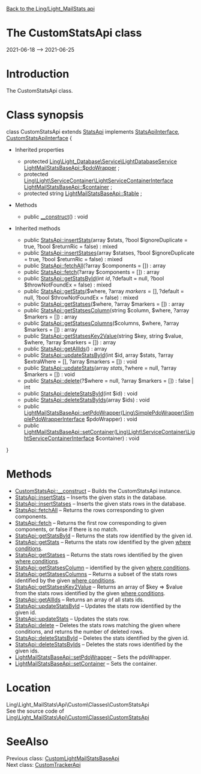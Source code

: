 [Back to the Ling/Light_MailStats api](https://github.com/lingtalfi/Light_MailStats/blob/master/doc/api/Ling/Light_MailStats.md)



The CustomStatsApi class
================
2021-06-18 --> 2021-06-25






Introduction
============

The CustomStatsApi class.



Class synopsis
==============


class <span class="pl-k">CustomStatsApi</span> extends [StatsApi](https://github.com/lingtalfi/Light_MailStats/blob/master/doc/api/Ling/Light_MailStats/Api/Generated/Classes/StatsApi.md) implements [StatsApiInterface](https://github.com/lingtalfi/Light_MailStats/blob/master/doc/api/Ling/Light_MailStats/Api/Generated/Interfaces/StatsApiInterface.md), [CustomStatsApiInterface](https://github.com/lingtalfi/Light_MailStats/blob/master/doc/api/Ling/Light_MailStats/Api/Custom/Interfaces/CustomStatsApiInterface.md) {

- Inherited properties
    - protected [Ling\Light_Database\Service\LightDatabaseService](https://github.com/lingtalfi/Light_Database/blob/master/doc/api/Ling/Light_Database/Service/LightDatabaseService.md) [LightMailStatsBaseApi::$pdoWrapper](#property-pdoWrapper) ;
    - protected [Ling\Light\ServiceContainer\LightServiceContainerInterface](https://github.com/lingtalfi/Light/blob/master/doc/api/Ling/Light/ServiceContainer/LightServiceContainerInterface.md) [LightMailStatsBaseApi::$container](#property-container) ;
    - protected string [LightMailStatsBaseApi::$table](#property-table) ;

- Methods
    - public [__construct](https://github.com/lingtalfi/Light_MailStats/blob/master/doc/api/Ling/Light_MailStats/Api/Custom/Classes/CustomStatsApi/__construct.md)() : void

- Inherited methods
    - public [StatsApi::insertStats](https://github.com/lingtalfi/Light_MailStats/blob/master/doc/api/Ling/Light_MailStats/Api/Generated/Classes/StatsApi/insertStats.md)(array $stats, ?bool $ignoreDuplicate = true, ?bool $returnRic = false) : mixed
    - public [StatsApi::insertStatses](https://github.com/lingtalfi/Light_MailStats/blob/master/doc/api/Ling/Light_MailStats/Api/Generated/Classes/StatsApi/insertStatses.md)(array $statses, ?bool $ignoreDuplicate = true, ?bool $returnRic = false) : mixed
    - public [StatsApi::fetchAll](https://github.com/lingtalfi/Light_MailStats/blob/master/doc/api/Ling/Light_MailStats/Api/Generated/Classes/StatsApi/fetchAll.md)(?array $components = []) : array
    - public [StatsApi::fetch](https://github.com/lingtalfi/Light_MailStats/blob/master/doc/api/Ling/Light_MailStats/Api/Generated/Classes/StatsApi/fetch.md)(?array $components = []) : array
    - public [StatsApi::getStatsById](https://github.com/lingtalfi/Light_MailStats/blob/master/doc/api/Ling/Light_MailStats/Api/Generated/Classes/StatsApi/getStatsById.md)(int $id, ?$default = null, ?bool $throwNotFoundEx = false) : mixed
    - public [StatsApi::getStats](https://github.com/lingtalfi/Light_MailStats/blob/master/doc/api/Ling/Light_MailStats/Api/Generated/Classes/StatsApi/getStats.md)($where, ?array $markers = [], ?$default = null, ?bool $throwNotFoundEx = false) : mixed
    - public [StatsApi::getStatses](https://github.com/lingtalfi/Light_MailStats/blob/master/doc/api/Ling/Light_MailStats/Api/Generated/Classes/StatsApi/getStatses.md)($where, ?array $markers = []) : array
    - public [StatsApi::getStatsesColumn](https://github.com/lingtalfi/Light_MailStats/blob/master/doc/api/Ling/Light_MailStats/Api/Generated/Classes/StatsApi/getStatsesColumn.md)(string $column, $where, ?array $markers = []) : array
    - public [StatsApi::getStatsesColumns](https://github.com/lingtalfi/Light_MailStats/blob/master/doc/api/Ling/Light_MailStats/Api/Generated/Classes/StatsApi/getStatsesColumns.md)($columns, $where, ?array $markers = []) : array
    - public [StatsApi::getStatsesKey2Value](https://github.com/lingtalfi/Light_MailStats/blob/master/doc/api/Ling/Light_MailStats/Api/Generated/Classes/StatsApi/getStatsesKey2Value.md)(string $key, string $value, $where, ?array $markers = []) : array
    - public [StatsApi::getAllIds](https://github.com/lingtalfi/Light_MailStats/blob/master/doc/api/Ling/Light_MailStats/Api/Generated/Classes/StatsApi/getAllIds.md)() : array
    - public [StatsApi::updateStatsById](https://github.com/lingtalfi/Light_MailStats/blob/master/doc/api/Ling/Light_MailStats/Api/Generated/Classes/StatsApi/updateStatsById.md)(int $id, array $stats, ?array $extraWhere = [], ?array $markers = []) : void
    - public [StatsApi::updateStats](https://github.com/lingtalfi/Light_MailStats/blob/master/doc/api/Ling/Light_MailStats/Api/Generated/Classes/StatsApi/updateStats.md)(array $stats, ?$where = null, ?array $markers = []) : void
    - public [StatsApi::delete](https://github.com/lingtalfi/Light_MailStats/blob/master/doc/api/Ling/Light_MailStats/Api/Generated/Classes/StatsApi/delete.md)(?$where = null, ?array $markers = []) : false | int
    - public [StatsApi::deleteStatsById](https://github.com/lingtalfi/Light_MailStats/blob/master/doc/api/Ling/Light_MailStats/Api/Generated/Classes/StatsApi/deleteStatsById.md)(int $id) : void
    - public [StatsApi::deleteStatsByIds](https://github.com/lingtalfi/Light_MailStats/blob/master/doc/api/Ling/Light_MailStats/Api/Generated/Classes/StatsApi/deleteStatsByIds.md)(array $ids) : void
    - public [LightMailStatsBaseApi::setPdoWrapper](https://github.com/lingtalfi/Light_MailStats/blob/master/doc/api/Ling/Light_MailStats/Api/Generated/Classes/LightMailStatsBaseApi/setPdoWrapper.md)([Ling\SimplePdoWrapper\SimplePdoWrapperInterface](https://github.com/lingtalfi/SimplePdoWrapper/blob/master/doc/api/Ling/SimplePdoWrapper/SimplePdoWrapperInterface.md) $pdoWrapper) : void
    - public [LightMailStatsBaseApi::setContainer](https://github.com/lingtalfi/Light_MailStats/blob/master/doc/api/Ling/Light_MailStats/Api/Generated/Classes/LightMailStatsBaseApi/setContainer.md)([Ling\Light\ServiceContainer\LightServiceContainerInterface](https://github.com/lingtalfi/Light/blob/master/doc/api/Ling/Light/ServiceContainer/LightServiceContainerInterface.md) $container) : void

}






Methods
==============

- [CustomStatsApi::__construct](https://github.com/lingtalfi/Light_MailStats/blob/master/doc/api/Ling/Light_MailStats/Api/Custom/Classes/CustomStatsApi/__construct.md) &ndash; Builds the CustomStatsApi instance.
- [StatsApi::insertStats](https://github.com/lingtalfi/Light_MailStats/blob/master/doc/api/Ling/Light_MailStats/Api/Generated/Classes/StatsApi/insertStats.md) &ndash; Inserts the given stats in the database.
- [StatsApi::insertStatses](https://github.com/lingtalfi/Light_MailStats/blob/master/doc/api/Ling/Light_MailStats/Api/Generated/Classes/StatsApi/insertStatses.md) &ndash; Inserts the given stats rows in the database.
- [StatsApi::fetchAll](https://github.com/lingtalfi/Light_MailStats/blob/master/doc/api/Ling/Light_MailStats/Api/Generated/Classes/StatsApi/fetchAll.md) &ndash; Returns the rows corresponding to given components.
- [StatsApi::fetch](https://github.com/lingtalfi/Light_MailStats/blob/master/doc/api/Ling/Light_MailStats/Api/Generated/Classes/StatsApi/fetch.md) &ndash; Returns the first row corresponding to given components, or false if there is no match.
- [StatsApi::getStatsById](https://github.com/lingtalfi/Light_MailStats/blob/master/doc/api/Ling/Light_MailStats/Api/Generated/Classes/StatsApi/getStatsById.md) &ndash; Returns the stats row identified by the given id.
- [StatsApi::getStats](https://github.com/lingtalfi/Light_MailStats/blob/master/doc/api/Ling/Light_MailStats/Api/Generated/Classes/StatsApi/getStats.md) &ndash; Returns the stats row identified by the given [where conditions](https://github.com/lingtalfi/SimplePdoWrapper#the-where-conditions).
- [StatsApi::getStatses](https://github.com/lingtalfi/Light_MailStats/blob/master/doc/api/Ling/Light_MailStats/Api/Generated/Classes/StatsApi/getStatses.md) &ndash; Returns the stats rows identified by the given [where conditions](https://github.com/lingtalfi/SimplePdoWrapper#the-where-conditions).
- [StatsApi::getStatsesColumn](https://github.com/lingtalfi/Light_MailStats/blob/master/doc/api/Ling/Light_MailStats/Api/Generated/Classes/StatsApi/getStatsesColumn.md) &ndash; identified by the given [where conditions](https://github.com/lingtalfi/SimplePdoWrapper#the-where-conditions).
- [StatsApi::getStatsesColumns](https://github.com/lingtalfi/Light_MailStats/blob/master/doc/api/Ling/Light_MailStats/Api/Generated/Classes/StatsApi/getStatsesColumns.md) &ndash; Returns a subset of the stats rows identified by the given [where conditions](https://github.com/lingtalfi/SimplePdoWrapper#the-where-conditions).
- [StatsApi::getStatsesKey2Value](https://github.com/lingtalfi/Light_MailStats/blob/master/doc/api/Ling/Light_MailStats/Api/Generated/Classes/StatsApi/getStatsesKey2Value.md) &ndash; Returns an array of $key => $value from the stats rows identified by the given [where conditions](https://github.com/lingtalfi/SimplePdoWrapper#the-where-conditions).
- [StatsApi::getAllIds](https://github.com/lingtalfi/Light_MailStats/blob/master/doc/api/Ling/Light_MailStats/Api/Generated/Classes/StatsApi/getAllIds.md) &ndash; Returns an array of all stats ids.
- [StatsApi::updateStatsById](https://github.com/lingtalfi/Light_MailStats/blob/master/doc/api/Ling/Light_MailStats/Api/Generated/Classes/StatsApi/updateStatsById.md) &ndash; Updates the stats row identified by the given id.
- [StatsApi::updateStats](https://github.com/lingtalfi/Light_MailStats/blob/master/doc/api/Ling/Light_MailStats/Api/Generated/Classes/StatsApi/updateStats.md) &ndash; Updates the stats row.
- [StatsApi::delete](https://github.com/lingtalfi/Light_MailStats/blob/master/doc/api/Ling/Light_MailStats/Api/Generated/Classes/StatsApi/delete.md) &ndash; Deletes the stats rows matching the given where conditions, and returns the number of deleted rows.
- [StatsApi::deleteStatsById](https://github.com/lingtalfi/Light_MailStats/blob/master/doc/api/Ling/Light_MailStats/Api/Generated/Classes/StatsApi/deleteStatsById.md) &ndash; Deletes the stats identified by the given id.
- [StatsApi::deleteStatsByIds](https://github.com/lingtalfi/Light_MailStats/blob/master/doc/api/Ling/Light_MailStats/Api/Generated/Classes/StatsApi/deleteStatsByIds.md) &ndash; Deletes the stats rows identified by the given ids.
- [LightMailStatsBaseApi::setPdoWrapper](https://github.com/lingtalfi/Light_MailStats/blob/master/doc/api/Ling/Light_MailStats/Api/Generated/Classes/LightMailStatsBaseApi/setPdoWrapper.md) &ndash; Sets the pdoWrapper.
- [LightMailStatsBaseApi::setContainer](https://github.com/lingtalfi/Light_MailStats/blob/master/doc/api/Ling/Light_MailStats/Api/Generated/Classes/LightMailStatsBaseApi/setContainer.md) &ndash; Sets the container.





Location
=============
Ling\Light_MailStats\Api\Custom\Classes\CustomStatsApi<br>
See the source code of [Ling\Light_MailStats\Api\Custom\Classes\CustomStatsApi](https://github.com/lingtalfi/Light_MailStats/blob/master/Api/Custom/Classes/CustomStatsApi.php)



SeeAlso
==============
Previous class: [CustomLightMailStatsBaseApi](https://github.com/lingtalfi/Light_MailStats/blob/master/doc/api/Ling/Light_MailStats/Api/Custom/Classes/CustomLightMailStatsBaseApi.md)<br>Next class: [CustomTrackerApi](https://github.com/lingtalfi/Light_MailStats/blob/master/doc/api/Ling/Light_MailStats/Api/Custom/Classes/CustomTrackerApi.md)<br>
